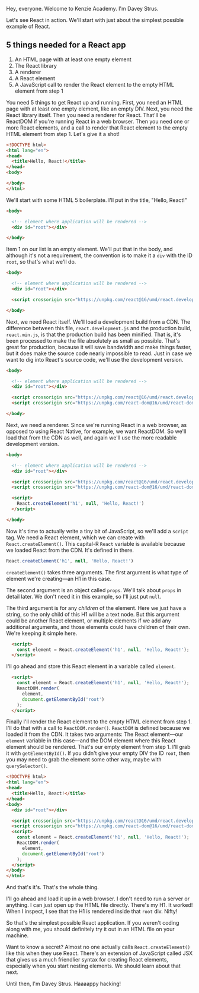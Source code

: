 Hey, everyone. Welcome to Kenzie Academy. I'm Davey Strus.

Let's see React in action. We'll start with just about the simplest possible example of React.

## 5 things needed for a React app

1. An HTML page with at least one empty element
2. The React library
3. A renderer
4. A React element
5. A JavaScript call to render the React element to the empty HTML element from step 1

You need 5 things to get React up and running. First, you need an HTML page with at least one empty element, like an empty DIV. Next, you need the React library itself. Then you need a renderer for React. That'll be ReactDOM if you're running React in a web browser. Then you need one or more React elements, and a call to render that React element to the empty HTML element from step 1. Let's give it a shot!

```html
<!DOCTYPE html>
<html lang="en">
<head>
  <title>Hello, React!</title>
</head>
<body>

</body>
</html>
```

We'll start with some HTML 5 boilerplate. I'll put in the title, "Hello, React!"

```html
<body>

  <!-- element where application will be rendered -->
  <div id="root"></div>

</body>
```

Item 1 on our list is an empty element. We'll put that in the body, and although it's not a requirement, the convention is to make it a `div` with the ID `root`, so that's what we'll do.

```html
<body>

  <!-- element where application will be rendered -->
  <div id="root"></div>

  <script crossorigin src="https://unpkg.com/react@16/umd/react.development.js"></script>

</body>
```

Next, we need React itself. We'll load a development build from a CDN. The difference between this file, `react.development.js` and the production build, `react.min.js`, is that the production build has been minified. That is, it's been processed to make the file absolutely as small as possible. That's great for production, because it will save bandwidth and make things faster, but it does make the source code nearly impossible to read. Just in case we want to dig into React's source code, we'll use the development version.

```html
<body>

  <!-- element where application will be rendered -->
  <div id="root"></div>

  <script crossorigin src="https://unpkg.com/react@16/umd/react.development.js"></script>
  <script crossorigin src="https://unpkg.com/react-dom@16/umd/react-dom.development.js"></script>

</body>
```

Next, we need a renderer. Since we're running React in a web browser, as opposed to using React Native, for example, we want ReactDOM. So we'll load that from the CDN as well, and again we'll use the more readable development version.

```html
<body>

  <!-- element where application will be rendered -->
  <div id="root"></div>

  <script crossorigin src="https://unpkg.com/react@16/umd/react.development.js"></script>
  <script crossorigin src="https://unpkg.com/react-dom@16/umd/react-dom.development.js"></script>

  <script>
    React.createElement('h1', null, 'Hello, React!')
  </script>

</body>
```

Now it's time to actually write a tiny bit of JavaScript, so we'll add a `script` tag. We need a React element, which we can create with `React.createElement()`. This capital-R `React` variable is available because we loaded React from the CDN. It's defined in there.

```js
React.createElement('h1', null, 'Hello, React!')
```

`createElement()` takes three arguments. The first argument is what type of element we're creating—an H1 in this case.

The second argument is an object called `props`. We'll talk about `props` in detail later. We don't need it in this example, so I'll just put `null`.

The third argument is for any _children_ of the element. Here we just have a string, so the only child of this H1 will be a text node. But this argument could be another React element, or multiple elements if we add any additional arguments, and those elements could have children of their own. We're keeping it simple here.

```html
  <script>
    const element = React.createElement('h1', null, 'Hello, React!');
  </script>
```

I'll go ahead and store this React element in a variable called `element`.

```html
  <script>
    const element = React.createElement('h1', null, 'Hello, React!');
    ReactDOM.render(
      element,
      document.getElementById('root')
    );
  </script>
```

Finally I'll render the React element to the empty HTML element from step 1. I'll do that with a call to `ReactDOM.render()`. `ReactDOM` is defined because we loaded it from the CDN. It takes two arguments: The React element—our `element` variable in this case—and the DOM element where this React element should be rendered. That's our empty element from step 1. I'll grab it with `getElementById()`. If you didn't give your empty DIV the ID `root`, then you may need to grab the element some other way, maybe with `querySelector()`.

```html
<!DOCTYPE html>
<html lang="en">
<head>
  <title>Hello, React!</title>
</head>
<body>
  <div id="root"></div>

  <script crossorigin src="https://unpkg.com/react@16/umd/react.development.js"></script>
  <script crossorigin src="https://unpkg.com/react-dom@16/umd/react-dom.development.js"></script>
  <script>
    const element = React.createElement('h1', null, 'Hello, React!');
    ReactDOM.render(
      element,
      document.getElementById('root')
    );
  </script>
</body>
</html>
```

And that's it's. That's the whole thing.

I'll go ahead and load it up in a web browser. I don't need to run a server or anything. I can just open up the HTML file directly. There's my H1. It worked! When I inspect, I see that the H1 is rendered inside that `root` div. Nifty!

So that's the simplest possible React application. If you weren't coding along with me, you should definitely try it out in an HTML file on your machine.

Want to know a secret? Almost no one actually calls `React.createElement()` like this when they use React. There's an extension of JavaScript called JSX that gives us a much friendlier syntax for creating React elements, especially when you start nesting elements. We should learn about that next.

Until then, I'm Davey Strus. Haaaappy hacking!
